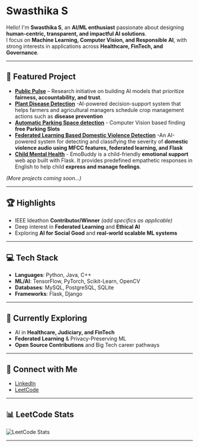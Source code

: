 # Swasthika S 

Hello! I'm **Swasthika S**, an **AI/ML enthusiast** passionate about designing **human-centric, transparent, and impactful AI solutions**.  
I focus on **Machine Learning, Computer Vision, and Responsible AI**, with strong interests in applications across **Healthcare, FinTech, and Governance**.  

---

## 🔬 Featured Project  
- **[Public Pulse](https://github.com/ShreyaVijaykumar/PublicPulse)** – Research initiative on building AI models that prioritize **fairness, accountability, and trust**.
- **[Plant Disease Detection](https://github.com/SwasthikaSelvakumar/Plant-Disease-Detection)** -AI-powered decision-support system that helps farmers and agricultural managers schedule crop management actions such as **disease prevention**
- **[Automatic Parking Space detection](https://github.com/SwasthikaSelvakumar/Automatic-Parking-space-detection)** - Computer Vision based finding **free Parking Slots**
- **[Federated Learning Based Domestic Violence Detection](https://github.com/SwasthikaSelvakumar/FEDERATED-LEARNING-BASED-DOMESTIC-VIOLENCE-DETECTION)** -An AI-powered system for detecting and classifying the severity of **domestic violence audio using MFCC features, federated learning, and Flask**
- **[Child Mental Health](https://github.com/SwasthikaSelvakumar/CHILD_MENTAL-HEALTH-)** - EmoBuddy is a child-friendly **emotional support** web app built with Flask. It provides predefined empathetic responses in English to help child **express and manage feelings**.
  

*(More projects coming soon...)*  

---

## 🏆 Highlights  
- IEEE Ideathon **Contributor/Winner** *(add specifics as applicable)*  
- Deep interest in **Federated Learning** and **Ethical AI**  
- Exploring **AI for Social Good** and **real-world scalable ML systems**  

---

## 💻 Tech Stack  
- **Languages**: Python, Java, C++  
- **ML/AI**: TensorFlow, PyTorch, Scikit-Learn, OpenCV  
- **Databases**: MySQL, PostgreSQL, SQLite  
- **Frameworks**: Flask, Django  

---

## 🌱 Currently Exploring  
- AI in **Healthcare, Judiciary, and FinTech**  
- **Federated Learning** & Privacy-Preserving ML  
- **Open Source Contributions** and Big Tech career pathways  

---

## 🔗 Connect with Me  
- [LinkedIn](https://www.linkedin.com/in/swasthika-selvakumar-708440289/)  
- [LeetCode](https://leetcode.com/u/Swasthika__S/)  

---

## 📊 LeetCode Stats  
![LeetCode Stats](https://leetcard.jacoblin.cool/Swasthika__S?theme=dark&font=Karma&ext=contest)  

---
